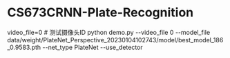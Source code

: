 # CS673CRNN-Plate-Recognition


video_file=0 # 测试摄像头ID
python demo.py --video_file 0 --model_file data/weight/PlateNet_Perspective_20230104102743/model/best_model_186_0.9583.pth --net_type PlateNet --use_detector
